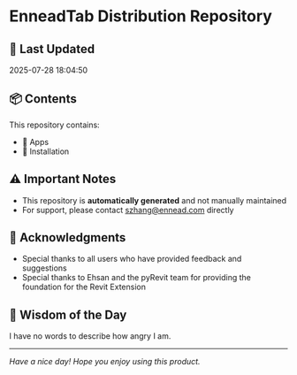 # EnneadTab Distribution Repository

## 📅 Last Updated
2025-07-28 18:04:50



## 📦 Contents
This repository contains:
- 📂 Apps
- 📂 Installation

## ⚠️ Important Notes
- This repository is **automatically generated** and not manually maintained
- For support, please contact szhang@ennead.com directly

## 🙏 Acknowledgments
- Special thanks to all users who have provided feedback and suggestions
- Special thanks to Ehsan and the pyRevit team for providing the foundation for the Revit Extension

## 💭 Wisdom of the Day
I have no words to describe how angry I am.

---
*Have a nice day! Hope you enjoy using this product.*
